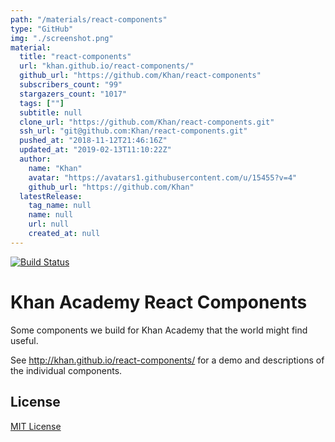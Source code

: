 ```yaml
---
path: "/materials/react-components"
type: "GitHub"
img: "./screenshot.png"
material:
  title: "react-components"
  url: "khan.github.io/react-components/"
  github_url: "https://github.com/Khan/react-components"
  subscribers_count: "99"
  stargazers_count: "1017"
  tags: [""]
  subtitle: null
  clone_url: "https://github.com/Khan/react-components.git"
  ssh_url: "git@github.com:Khan/react-components.git"
  pushed_at: "2018-11-12T21:46:16Z"
  updated_at: "2019-02-13T11:10:22Z"
  author:
    name: "Khan"
    avatar: "https://avatars1.githubusercontent.com/u/15455?v=4"
    github_url: "https://github.com/Khan"
  latestRelease:
    tag_name: null
    name: null
    url: null
    created_at: null
---
```

[![Build Status](https://travis-ci.org/Khan/react-components.svg?branch=master)](https://travis-ci.org/Khan/react-components)

# Khan Academy React Components

Some components we build for Khan Academy that the world might find useful.

See http://khan.github.io/react-components/ for a demo and descriptions of
the individual components.

## License

[MIT License](http://opensource.org/licenses/MIT)
